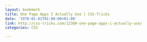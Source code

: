 ```yaml
---
layout: bookmark
title: One Page Apps I Actually Use | CSS-Tricks
date: '1970-01-01T01:00:00+01:00'
link: http://css-tricks.com/12389-one-page-apps-i-actually-use/
categories: CSS

---
```

